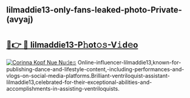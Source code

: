 ## lilmaddie13-only-fans​-leaked-photo​-Private-(avyaj)


# <h2><a href="https://mediaupload.pro?title=lilmaddie13&ref=git">🔗👉 🔴 lilmaddie13-P𝚑ot𝚘𝚜-V𝚒d𝚎o</a></h2>

[![Corinna Kopf Nue Nu𝚍e𝚜](https://i.imgur.com/0qMVB7G.gif)](https://mediaupload.pro?title=lilmaddie13&ref=git)
Online-influencer-lilmaddie13,known-for-publishing-dance-and-lifestyle-content,-including-performances-and-vlogs-on-social-media-platforms.Brilliant-ventriloquist-assistant-lilmaddie13,celebrated-for-their-exceptional-abilities-and-accomplishments-in-assisting-ventriloquists.  